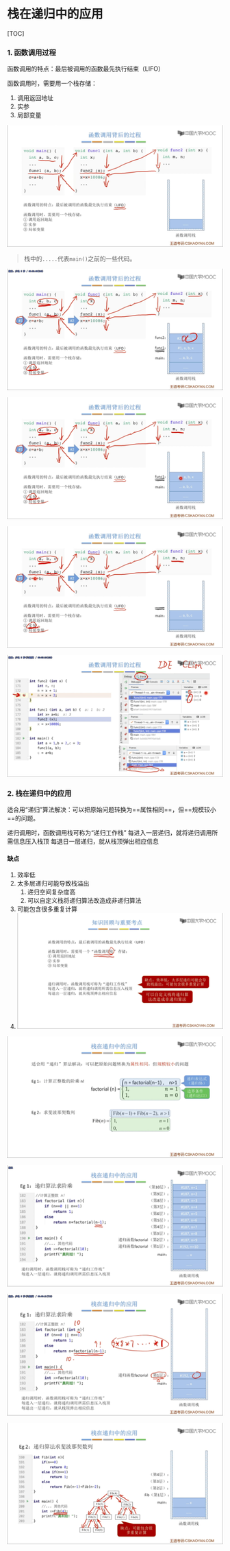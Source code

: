 # 栈在递归中的应用

[TOC]

### 1. 函数调用过程

函数调用的特点：最后被调用的函数最先执行结束（LIFO）

函数调用时，需要用一个栈存储：
1. 调用返回地址
2. 实参
3. 局部变量

![image-20220520093619998](pic/image-20220520093619998.png)

> 栈中的`.....`代表`main()`之前的一些代码。

![image-20220520093635471](pic/image-20220520093635471.png)

![image-20220520093701203](pic/image-20220520093701203.png)

![image-20220520093713277](pic/image-20220520093713277.png)

![image-20220520094140895](pic/image-20220520094140895.png)



### 2. 栈在递归中的应用

适合用“递归”算法解决：可以把原始问题转换为==属性相同==，但==规模较小==的问题。

递归调用时，函数调用栈可称为“递归工作栈”
每进入一层递归，就将递归调用所需信息压入栈顶
每退日一层递归，就从栈顶弹出相应信息

#### 缺点

1. 效率低
2. 太多层递归可能导致栈溢出
   1. 递归空间复杂度高
   2. 可以自定义栈将递归算法改造成非递归算法
3. 可能包含很多重复计算
4. ![image-20220520095125242](pic/image-20220520095125242.png)

![image-20220520094341479](pic/image-20220520094341479.png)

![image-20220520094511324](pic/image-20220520094511324.png)

![image-20220520094606369](pic/image-20220520094606369.png)

![image-20220520094945320](pic/image-20220520094945320.png)